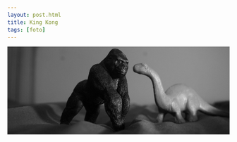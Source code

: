 ```yaml
---
layout: post.html
title: King Kong
tags: [foto]
---
```


![Valnoise](/assets/images/logs/kinkong.jpg)

